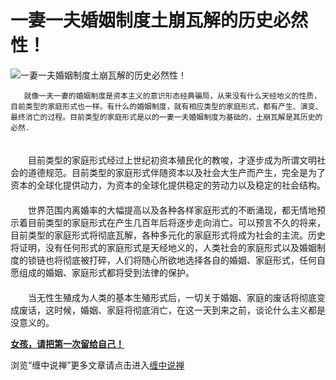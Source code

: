 一妻一夫婚姻制度土崩瓦解的历史必然性！
====

			

                                               

![一妻一夫婚姻制度土崩瓦解的历史必然性！](http://simg.sinajs.cn/blog7style/images/common/sg_trans.gif)

                                               

       就像一夫一妻的婚姻制度是资本主义的意识形态经典骗局，从来没有什么天经地义的性质，目前类型的家庭形式也一样。有什么的婚姻制度，就有相应类型的家庭形式，都有产生、演变、最终消亡的过程。目前类型的家庭形式是以的一妻一夫婚姻制度为基础的，土崩瓦解是其历史的必然.  
　　  
   　　目前类型的家庭形式经过上世纪初资本殖民化的教唆，才逐步成为所谓文明社会的道德规范。目前类型的家庭形式伴随资本以及社会大生产而产生，完全是为了资本的全球化提供动力，为资本的全球化提供稳定的劳动力以及稳定的社会结构。  
　　  
   　　世界范围内离婚率的大幅提高以及各种各样家庭形式的不断涌现，都无情地预示着目前类型的家庭形式在产生几百年后将逐步走向消亡。可以预言不久的将来，目前类型的家庭形式将彻底瓦解，各种多元化的家庭形式将成为社会的主流。历史将证明，没有任何形式的家庭形式是天经地义的，人类社会的家庭形式以及婚姻制度的锁链也将彻底被打碎，人们将随心所欲地选择各自的婚姻、家庭形式，任何自愿组成的婚姻、家庭形式都将受到法律的保护。  
　　  
　　当无性生殖成为人类的基本生殖形式后，一切关于婚姻、家庭的废话将彻底变成废话，这时候，婚姻、家庭将彻底消亡，在这一天到来之前，谈论什么主义都是没意义的。

[**女孩，请把第一次留给自己！**](http://blog.sina.com.cn/u/486e105c010002lk)

浏览“缠中说禅”更多文章请点击进入[缠中说禅](http://blog.sina.com.cn/m/chzhshch)  

